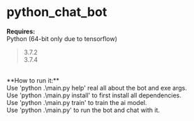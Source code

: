 # python_chat_bot
**Requires:**<br/>
Python (64-bit only due to tensorflow)<br/>
>3.7.2<br/>
>3.7.4<br/>
<br/>
**How to run it:**<br/>
Use 'python .\main.py help' real all about the bot and exe args.<br/>
Use 'python .\main.py install' to first install all dependencies.<br/>
Use 'python .\main.py train' to train the ai model.<br/>
Use 'python .\main.py' to run the bot and chat with it.<br/>
<br/>
